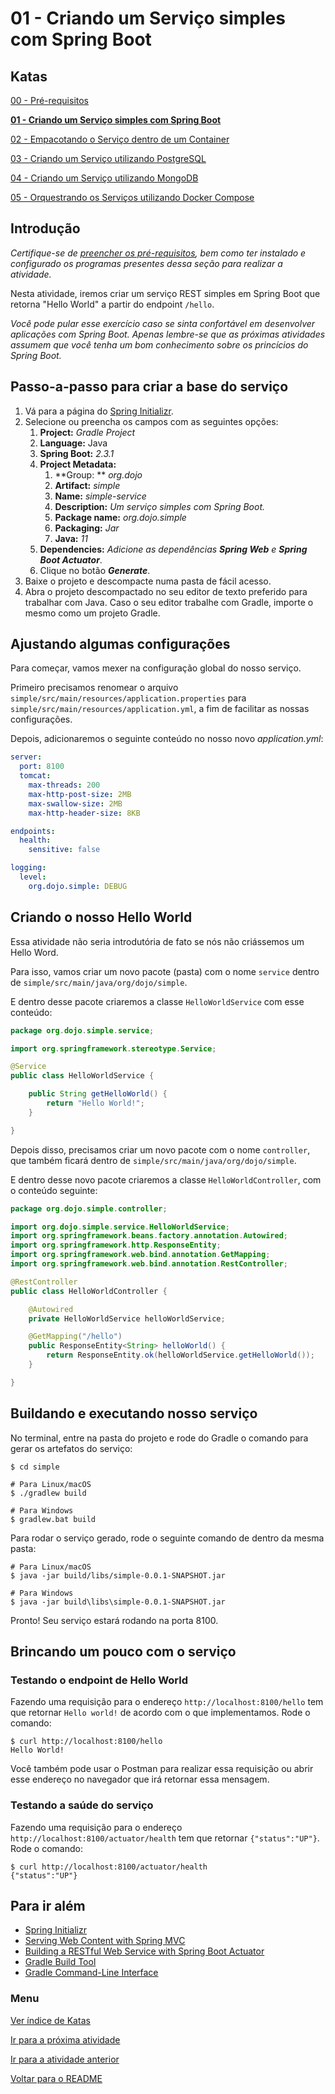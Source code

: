# 01 - Criando um Serviço simples com Spring Boot

## Katas

[00 - Pré-requisitos](katas/00-pre-requisitos.md)

**[01 - Criando um Serviço simples com Spring Boot](katas/01-criando-um-servico-simples-com-spring-boot.md)**

[02 - Empacotando o Serviço dentro de um Container](katas/02-empacotando-o-servico-dentro-de-um-container.md)

[03 - Criando um Serviço utilizando PostgreSQL](katas/03-criando-um-servico-utilizando-postgresql.md)

[04 - Criando um Serviço utilizando MongoDB](katas/04-criando-um-servico-utilizando-mongodb.md)

[05 - Orquestrando os Serviços utilizando Docker Compose](katas/05-orquestrando-os-servicos-utilizando-docker-compose.md)

## Introdução

*Certifique-se de [preencher os pré-requisitos](00-pre-requisitos.md), bem como ter instalado e configurado os programas presentes dessa seção para realizar a atividade.*

Nesta atividade, iremos criar um serviço REST simples em Spring Boot que retorna "Hello World" a partir do endpoint `/hello`.

*Você pode pular esse exercício caso se sinta confortável em desenvolver aplicações com Spring Boot. Apenas lembre-se que as próximas atividades assumem que você tenha um bom conhecimento sobre os princícios do Spring Boot.*

## Passo-a-passo para criar a base do serviço

1.  Vá para a página do [Spring Initializr](https://start.spring.io/).
2.  Selecione ou preencha os campos com as seguintes opções:
    1.  **Project:** *Gradle Project*
    2.  **Language:** Java
    3.  **Spring Boot:** *2.3.1*
    4.  **Project Metadata:**
        1.  **Group: ** *org.dojo*
        2.  **Artifact:** *simple*
        3.  **Name:** *simple-service*
        4.  **Description:** *Um serviço simples com Spring Boot.*
        5.  **Package name:** *org.dojo.simple*
        6.  **Packaging:** *Jar*
        7.  **Java:** *11*
    5.  **Dependencies:** *Adicione as dependências **Spring Web** e **Spring Boot Actuator***.
    6.  Clique no botão ***Generate***.
3.  Baixe o projeto e descompacte numa pasta de fácil acesso.
4.  Abra o projeto descompactado no seu editor de texto preferido para trabalhar com Java. Caso o seu editor trabalhe com Gradle, importe o mesmo como um projeto Gradle.

## Ajustando algumas configurações

Para começar, vamos mexer na configuração global do nosso serviço. 

Primeiro precisamos renomear o arquivo `simple/src/main/resources/application.properties` para `simple/src/main/resources/application.yml`, a fim de facilitar as nossas configurações. 

Depois, adicionaremos o seguinte conteúdo no nosso novo *application.yml*:

```yaml
server:
  port: 8100
  tomcat:
    max-threads: 200
    max-http-post-size: 2MB
    max-swallow-size: 2MB
    max-http-header-size: 8KB

endpoints:
  health:
    sensitive: false

logging:
  level:
    org.dojo.simple: DEBUG
```

## Criando o nosso Hello World

Essa atividade não seria introdutória de fato se nós não criássemos um Hello Word. 

Para isso, vamos criar um novo pacote (pasta) com o nome `service` dentro de `simple/src/main/java/org/dojo/simple`. 

E dentro desse pacote criaremos a classe `HelloWorldService` com esse conteúdo:

```java
package org.dojo.simple.service;

import org.springframework.stereotype.Service;

@Service
public class HelloWorldService {

    public String getHelloWorld() {
        return "Hello World!";
    }

}
```

Depois disso, precisamos criar um novo pacote com o nome `controller`, que também ficará dentro de `simple/src/main/java/org/dojo/simple`. 

E dentro desse novo pacote criaremos a classe `HelloWorldController`, com o conteúdo seguinte:

```java
package org.dojo.simple.controller;

import org.dojo.simple.service.HelloWorldService;
import org.springframework.beans.factory.annotation.Autowired;
import org.springframework.http.ResponseEntity;
import org.springframework.web.bind.annotation.GetMapping;
import org.springframework.web.bind.annotation.RestController;

@RestController
public class HelloWorldController {

    @Autowired
    private HelloWorldService helloWorldService;

    @GetMapping("/hello")
    public ResponseEntity<String> helloWorld() {
        return ResponseEntity.ok(helloWorldService.getHelloWorld());
    }

}
```

## Buildando e executando nosso serviço

No terminal, entre na pasta do projeto e rode do Gradle o comando para gerar os artefatos do serviço:

```shell
$ cd simple

# Para Linux/macOS
$ ./gradlew build

# Para Windows
$ gradlew.bat build
```

Para rodar o serviço gerado, rode o seguinte comando de dentro da mesma pasta:

```shell
# Para Linux/macOS
$ java -jar build/libs/simple-0.0.1-SNAPSHOT.jar

# Para Windows
$ java -jar build\libs\simple-0.0.1-SNAPSHOT.jar
```

Pronto! Seu serviço estará rodando na porta 8100.

## Brincando um pouco com o serviço

### Testando o endpoint de Hello World

Fazendo uma requisição para o endereço `http://localhost:8100/hello` tem que retornar `Hello world!` de acordo com o que implementamos. Rode o comando:

```shell
$ curl http://localhost:8100/hello
Hello World!
```

Você também pode usar o Postman para realizar essa requisição ou abrir esse endereço no navegador que irá retornar essa mensagem.

### Testando a saúde do serviço

Fazendo uma requisição para o endereço `http://localhost:8100/actuator/health` tem que retornar `{"status":"UP"}`. Rode o comando:

```shell
$ curl http://localhost:8100/actuator/health
{"status":"UP"}

```

## Para ir além

-   [Spring Initializr](https://start.spring.io/)
-   [Serving Web Content with Spring MVC](https://spring.io/guides/gs/serving-web-content/)
-   [Building a RESTful Web Service with Spring Boot Actuator](https://spring.io/guides/gs/actuator-service/)
-   [Gradle Build Tool](https://gradle.org)
-   [Gradle Command-Line Interface](https://docs.gradle.org/current/userguide/command_line_interface.html)

### Menu

[Ver índice de Katas](#katas)

[Ir para a próxima atividade](02-empacotando-o-servico-dentro-de-um-container.md)

[Ir para a atividade anterior](00-pre-requisitos.md)

[Voltar para o README](/README.md)